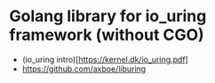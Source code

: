 Golang library for io_uring framework (without CGO)
===

- (io_uring intro)[https://kernel.dk/io_uring.pdf]
- https://github.com/axboe/liburing